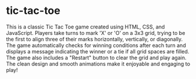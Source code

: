 # tic-tac-toe
This is a classic Tic Tac Toe game created using HTML, CSS, and JavaScript. Players take turns to mark 'X' or 'O' on a 3x3 grid, trying to be the first to align three of their marks horizontally, vertically, or diagonally. The game automatically checks for winning conditions after each turn and displays a message indicating the winner or a tie if all grid spaces are filled. The game also includes a "Restart" button to clear the grid and play again. The clean design and smooth animations make it enjoyable and engaging to play!
